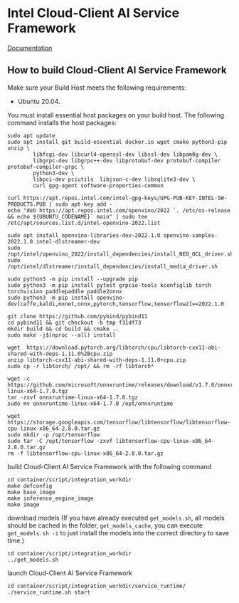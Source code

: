 # Intel Cloud-Client AI Service Framework

[Documentation](https://intel.github.io/cloud-client-ai-service-framework/)

## How to build Cloud-Client AI Service Framework
Make sure your Build Host meets the following requirements:
- Ubuntu 20.04.

You must install essential host packages on your build host.
The following command installs the host packages:
```
sudo apt update
sudo apt install git build-essential docker.io wget cmake python3-pip unzip \
        libfcgi-dev libcurl4-openssl-dev libssl-dev libpam0g-dev \
        libgrpc-dev libgrpc++-dev libprotobuf-dev protobuf-compiler protobuf-compiler-grpc \
        python3-dev \
        libpci-dev pciutils  libjson-c-dev libsqlite3-dev \
        curl gpg-agent software-properties-common

curl https://apt.repos.intel.com/intel-gpg-keys/GPG-PUB-KEY-INTEL-SW-PRODUCTS.PUB | sudo apt-key add -
echo "deb https://apt.repos.intel.com/openvino/2022 `. /etc/os-release && echo ${UBUNTU_CODENAME}` main" | sudo tee /etc/apt/sources.list.d/intel-openvino-2022.list

sudo apt install openvino-libraries-dev-2022.1.0 openvino-samples-2022.1.0 intel-dlstreamer-dev
sudo /opt/intel/openvino_2022/install_dependencies/install_NEO_OCL_driver.sh
sudo /opt/intel/dlstreamer/install_dependencies/install_media_driver.sh

sudo python3 -m pip install --upgrade pip
sudo python3 -m pip install pytest grpcio-tools kconfiglib torch torchvision paddlepaddle paddle2onnx
sudo python3 -m pip install openvino-dev[caffe,kaldi,mxnet,onnx,pytorch,tensorflow,tensorflow2]==2022.1.0

git clone https://github.com/pybind/pybind11
cd pybind11 && git checkout -b tmp f31df73
mkdir build && cd build && cmake ..
sudo make -j$(nproc --all) install

wget  https://download.pytorch.org/libtorch/cpu/libtorch-cxx11-abi-shared-with-deps-1.11.0%2Bcpu.zip
unzip libtorch-cxx11-abi-shared-with-deps-1.11.0+cpu.zip
sudo cp -r libtorch/ /opt/ && rm -rf libtorch*

wget -c https://github.com/microsoft/onnxruntime/releases/download/v1.7.0/onnxruntime-linux-x64-1.7.0.tgz
tar -zxvf onnxruntime-linux-x64-1.7.0.tgz
sudo mv onnxruntime-linux-x64-1.7.0 /opt/onnxruntime

wget https://storage.googleapis.com/tensorflow/libtensorflow/libtensorflow-cpu-linux-x86_64-2.8.0.tar.gz
sudo mkdir -p /opt/tensorflow
sudo tar -C /opt/tensorflow -zxvf libtensorflow-cpu-linux-x86_64-2.8.0.tar.gz
rm -f libtensorflow-cpu-linux-x86_64-2.8.0.tar.gz

```
build Cloud-Client AI Service Framework with the following command
```
cd container/script/integration_workdir
make defconfig
make base_image
make inference_engine_image
make image
```

download models (If you have already executed `get_models.sh`, all models should be cached in the folder, `get_models_cache`, you can execute `get_models.sh -i` to just install the models into the correct directory to save time.)

```
cd container/script/integration_workdir
../get_models.sh
```

launch Cloud-Client AI Service Framework

```
cd container/script/integration_workdir/service_runtime/
./service_runtime.sh start
```
